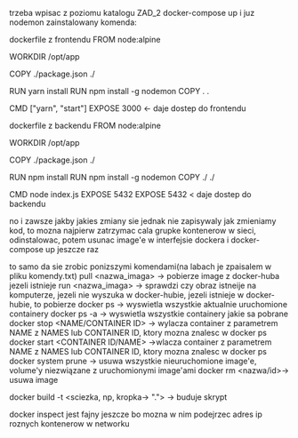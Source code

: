 trzeba wpisac z poziomu katalogu ZAD_2
docker-compose up
i juz
nodemon zainstalowany komenda:

dockerfile z frontendu
FROM node:alpine

WORKDIR /opt/app

COPY ./package.json ./

RUN yarn install
RUN npm install -g nodemon
COPY . .

CMD ["yarn", "start"]
EXPOSE 3000 <- daje dostep do frontendu


dockerfile z backendu
FROM node:alpine

WORKDIR /opt/app

COPY ./package.json ./

RUN npm install
RUN npm install -g nodemon
COPY ./ ./

CMD node index.js
EXPOSE 5432
EXPOSE 5432 < daje dostep do backendu


no i zawsze jakby jakies zmiany sie jednak nie zapisywaly jak zmieniamy kod, to mozna najpierw zatrzymac cala grupke kontenerow w sieci, odinstalowac, potem usunac image'e w interfejsie dockera 
i docker-compose up jeszcze raz

to samo da sie zrobic ponizszymi komendami(na labach je zpaisalem w pliku komendy.txt)
pull <nazwa_imaga> -> pobierze image z docker-huba jezeli istnieje
run <nazwa_imaga> -> sprawdzi czy obraz istneije na komputerze, jezeli nie wyszuka w docker-hubie, jezeli istnieje w docker-hubie, to pobierze
docker ps -> wyswietla wszystkie aktualnie uruchomione containery
docker ps -a -> wyswietla wszystkie containery jakie sa pobrane
docker stop <NAME/CONTAINER ID> -> wylacza container z parametrem NAME z NAMES lub CONTAINER ID, ktory mozna znalesc w docker ps
docker start <CONTAINER ID/NAME> ->wlacza container z parametrem NAME z NAMES lub CONTAINER ID, ktory mozna znalesc w docker ps
docker system prune -> usuwa wszystkie nieuruchomione image'e, volume'y niezwiązane z uruchomionymi image'ami
docker rm <nazwa/id>-> usuwa image

docker build -t <nazwa> <sciezka, np, kropka-> "."> -> buduje skrypt


docker inspect <id networka> jest fajny jeszcze bo mozna w nim podejrzec adres ip roznych kontenerow w networku
